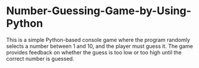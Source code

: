 # Number-Guessing-Game-by-Using-Python
This is a simple Python-based console game where the program randomly selects a number between 1 and 10, and the player must guess it. The game provides feedback on whether the guess is too low or too high until the correct number is guessed.
